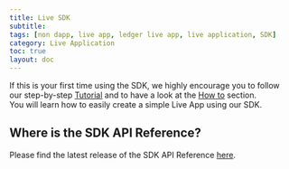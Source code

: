 ```yaml
---
title: Live SDK
subtitle:
tags: [non dapp, live app, ledger live app, live application, SDK]
category: Live Application
toc: true
layout: doc
---
```


If this is your first time using the SDK, we highly encourage you to follow our step-by-step [Tutorial](https://developers.ledger.com/docs/non-dapp/tutorial/introduction/) and to have a look at the [How to](https://developers.ledger.com/docs/non-dapp/howto/setup/) section. <br>
You will learn how to easily create a simple Live App using our SDK.


## Where is the SDK API Reference?
Please find the latest release of the SDK API Reference <a href="https://github.com/LedgerHQ/live-app-sdk/blob/main/docs/reference/modules.md" target="_blank">here</a>.  
